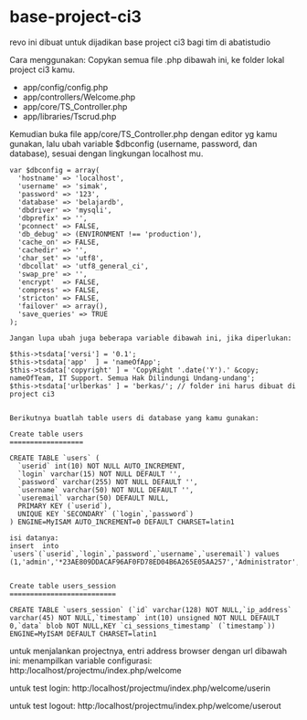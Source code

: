 # base-project-ci3
revo ini dibuat untuk dijadikan base project ci3 bagi tim di abatistudio 

Cara menggunakan:
  Copykan semua file .php dibawah ini, ke folder lokal project ci3 kamu.
  - app/config/config.php
  - app/controllers/Welcome.php
  - app/core/TS_Controller.php
  - app/libraries/Tscrud.php

  Kemudian buka file app/core/TS_Controller.php dengan editor yg kamu gunakan, 
  lalu ubah variable $dbconfig (username, password, dan database), sesuai dengan lingkungan localhost mu. 
  
    
    
    var $dbconfig = array(
      'hostname' => 'localhost',
      'username' => 'simak',
      'password' => '123',
      'database' => 'belajardb',
      'dbdriver' => 'mysqli',
      'dbprefix' => '',
      'pconnect' => FALSE,
      'db_debug' => (ENVIRONMENT !== 'production'),
      'cache_on' => FALSE,
      'cachedir' => '',
      'char_set' => 'utf8',
      'dbcollat' => 'utf8_general_ci',
      'swap_pre' => '',
      'encrypt'  => FALSE,
      'compress' => FALSE,
      'stricton' => FALSE,
      'failover' => array(),
      'save_queries' => TRUE
    );
    
    Jangan lupa ubah juga beberapa variable dibawah ini, jika diperlukan:
  
    $this->tsdata['versi'] = '0.1';
    $this->tsdata['app'  ] = 'nameOfApp';
    $this->tsdata['copyright' ] = 'CopyRight '.date('Y').' &copy; nameOfTeam, IT Support. Semua Hak Dilindungi Undang-undang';
    $this->tsdata['urlberkas' ] = 'berkas/'; // folder ini harus dibuat di project ci3
    
    
    Berikutnya buatlah table users di database yang kamu gunakan:
    
    Create table users
    ==================

    CREATE TABLE `users` (
      `userid` int(10) NOT NULL AUTO_INCREMENT,
      `login` varchar(15) NOT NULL DEFAULT '',
      `password` varchar(255) NOT NULL DEFAULT '',
      `username` varchar(50) NOT NULL DEFAULT '',
      `useremail` varchar(50) DEFAULT NULL,
      PRIMARY KEY (`userid`),
      UNIQUE KEY `SECONDARY` (`login`,`password`)
    ) ENGINE=MyISAM AUTO_INCREMENT=0 DEFAULT CHARSET=latin1

    isi datanya:
    insert  into `users`(`userid`,`login`,`password`,`username`,`useremail`) values (1,'admin','*23AE809DDACAF96AF0FD78ED04B6A265E05AA257','Administrator','admin@gmail.com');
    
    
    Create table users_session
    ==========================
    
    CREATE TABLE `users_session` (`id` varchar(128) NOT NULL,`ip_address` varchar(45) NOT NULL,`timestamp` int(10) unsigned NOT NULL DEFAULT 0,`data` blob NOT NULL,KEY `ci_sessions_timestamp` (`timestamp`)) ENGINE=MyISAM DEFAULT CHARSET=latin1

    
untuk menjalankan projectnya, entri address browser dengan url dibawah ini:
menampilkan variable configurasi:
  http:/localhost/projectmu/index.php/welcome

untuk test login:
  http:/localhost/projectmu/index.php/welcome/userin

untuk test logout:
  http:/localhost/projectmu/index.php/welcome/userout
